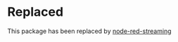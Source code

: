 # Replaced

This package has been replaced by [node-red-streaming](https://www.npmjs.com/package/@gregoriusrippenstein/node-red-streaming)
